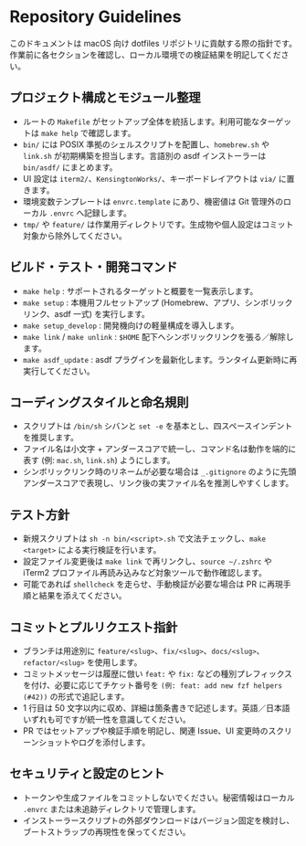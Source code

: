 # Repository Guidelines

このドキュメントは macOS 向け dotfiles リポジトリに貢献する際の指針です。作業前に各セクションを確認し、ローカル環境での検証結果を明記してください。

## プロジェクト構成とモジュール整理
- ルートの `Makefile` がセットアップ全体を統括します。利用可能なターゲットは `make help` で確認します。
- `bin/` には POSIX 準拠のシェルスクリプトを配置し、`homebrew.sh` や `link.sh` が初期構築を担当します。言語別の asdf インストーラーは `bin/asdf/` にまとめます。
- UI 設定は `iterm2/`、`KensingtonWorks/`、キーボードレイアウトは `via/` に置きます。
- 環境変数テンプレートは `envrc.template` にあり、機密値は Git 管理外のローカル `.envrc` へ記録します。
- `tmp/` や `feature/` は作業用ディレクトリです。生成物や個人設定はコミット対象から除外してください。

## ビルド・テスト・開発コマンド
- `make help` : サポートされるターゲットと概要を一覧表示します。
- `make setup` : 本機用フルセットアップ (Homebrew、アプリ、シンボリックリンク、asdf 一式) を実行します。
- `make setup_develop` : 開発機向けの軽量構成を導入します。
- `make link` / `make unlink` : `$HOME` 配下へシンボリックリンクを張る／解除します。
- `make asdf_update` : asdf プラグインを最新化します。ランタイム更新時に再実行してください。

## コーディングスタイルと命名規則
- スクリプトは `/bin/sh` シバンと `set -e` を基本とし、四スペースインデントを推奨します。
- ファイル名は小文字 + アンダースコアで統一し、コマンド名は動作を端的に表す (例: `mac.sh`, `link.sh`) ようにします。
- シンボリックリンク時のリネームが必要な場合は `_.gitignore` のように先頭アンダースコアで表現し、リンク後の実ファイル名を推測しやすくします。

## テスト方針
- 新規スクリプトは `sh -n bin/<script>.sh` で文法チェックし、`make <target>` による実行検証を行います。
- 設定ファイル変更後は `make link` で再リンクし、`source ~/.zshrc` や iTerm2 プロファイル再読み込みなど対象ツールで動作確認します。
- 可能であれば `shellcheck` を走らせ、手動検証が必要な場合は PR に再現手順と結果を添えてください。

## コミットとプルリクエスト指針
- ブランチは用途別に `feature/<slug>`、`fix/<slug>`、`docs/<slug>`、`refactor/<slug>` を使用します。
- コミットメッセージは履歴に倣い `feat:` や `fix:` などの種別プレフィックスを付け、必要に応じてチケット番号を `(例: feat: add new fzf helpers (#42))` の形式で追記します。
- 1 行目は 50 文字以内に収め、詳細は箇条書きで記述します。英語／日本語いずれも可ですが統一性を意識してください。
- PR ではセットアップや検証手順を明記し、関連 Issue、UI 変更時のスクリーンショットやログを添付します。

## セキュリティと設定のヒント
- トークンや生成ファイルをコミットしないでください。秘密情報はローカル `.envrc` または未追跡ディレクトリで管理します。
- インストーラースクリプトの外部ダウンロードはバージョン固定を検討し、ブートストラップの再現性を保ってください。
